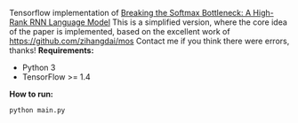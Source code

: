 Tensorflow implementation of [Breaking the Softmax Bottleneck: A High-Rank RNN Language Model](https://arxiv.org/abs/1711.03953) 
This is a simplified version, where the core idea of the paper is implemented,  based on the excellent work of https://github.com/zihangdai/mos 
Contact me if you think there were errors, thanks! 
**Requirements:**  

* Python 3  
* TensorFlow >= 1.4  


**How to run:**  
  ```
  python main.py
  ```

